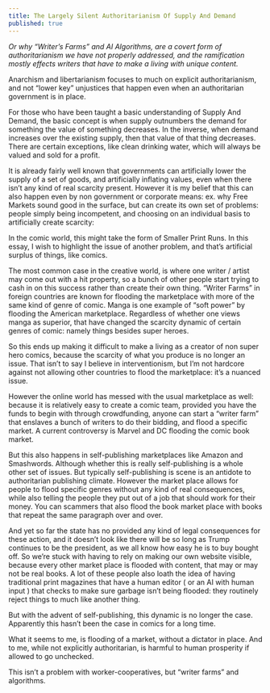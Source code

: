 ```yaml
---
title: The Largely Silent Authoritarianism Of Supply And Demand
published: true
---
```

<i>Or why “Writer’s Farms” and AI Algorithms, are a covert form of authoritarianism we have not properly addressed, and the ramification mostly effects writers that have to make a living with unique content.</i>

Anarchism and libertarianism focuses to much on explicit authoritarianism, and not “lower key” unjustices that happen even when an authoritarian government is in place.

For those who have been taught a basic understanding of Supply And Demand, the basic concept is when supply outnumbers the demand for something the value of something decreases. In the inverse, when demand increases over the existing supply, then that value of that thing decreases. There are certain exceptions, like clean drinking water, which will always be valued and sold for a profit.

It is already fairly well known that governments can artificially lower the supply of a set of goods, and artificially inflating values, even when there isn’t any kind of real scarcity present. However it is my belief that this can also happen even by non government or corporate means: ex. why Free Markets sound good in the surface, but can create its own set of problems: people simply being incompetent, and choosing on an individual basis to artificially create scarcity:

In the comic world, this might take the form of Smaller Print Runs. In this essay, I wish to highlight the issue of another problem, and that’s artificial surplus of things, like comics.

The most common case in the creative world, is where one writer / artist may come out with a hit property, so a bunch of other people start trying to cash in on this success rather than create their own thing. “Writer Farms” in foreign countries are known for flooding the marketplace with more of the same kind of genre of comic. Manga is one example of “soft power” by flooding the American marketplace. Regardless of whether one views manga as superior, that have changed the scarcity dynamic of certain genres of comic: namely things besides super heroes.

So this ends up making it difficult to make a living as a creator of non super hero comics, because the scarcity of what you produce is no longer an issue. That isn’t to say I believe in interventionism, but I’m not hardcore against not allowing other countries to flood the marketplace: it’s a nuanced issue.

However the online world has messed with the usual marketplace as well: because it is relatively easy to create a comic team, provided you have the funds to begin with through crowdfunding, anyone can start a “writer farm” that enslaves a bunch of writers to do their bidding, and flood a specific market. A current controversy is Marvel and DC flooding the comic book market.

But this also happens in self-publishing marketplaces like Amazon and Smashwords. Although whether this is really self-publishing is a whole other set of issues. But typically self-publishing is scene is an antidote to authoritarian publishing climate. However the market place allows for people to flood specific genres without any kind of real consequences, while also telling the people they put out of a job that should work for their money. You can scammers that also flood the book market place with books that repeat the same paragraph over and over.

And yet so far the state has no provided any kind of legal consequences for these action, and it doesn’t look like there will be so long as Trump continues to be the president, as we all know how easy he is to buy bought off. So we’re stuck with having to rely on making our own website visible, because every other market place is flooded with content, that may or may not be real books. A lot of these people also loath the idea of having traditional print magazines that have a human editor ( or an AI with human input ) that checks to make sure garbage isn’t being flooded: they routinely reject things to much like another thing.

But with the advent of self-publishing, this dynamic is no longer the case. Apparently this hasn’t been the case in comics for a long time.

What it seems to me, is flooding of a market, without a dictator in place. And to me, while not explicitly authoritarian, is harmful to human prosperity if allowed to go unchecked.

This isn’t a problem with worker-cooperatives, but “writer farms” and algorithms.
